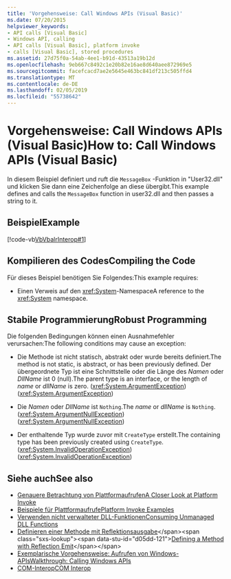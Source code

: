 ```yaml
---
title: 'Vorgehensweise: Call Windows APIs (Visual Basic)'
ms.date: 07/20/2015
helpviewer_keywords:
- API calls [Visual Basic]
- Windows API, calling
- API calls [Visual Basic], platform invoke
- calls [Visual Basic], stored procedures
ms.assetid: 27d75f0a-54ab-4ee1-b91d-43513a19b12d
ms.openlocfilehash: 9eb667c8492c1e20b82e16ae8d640aee872969e5
ms.sourcegitcommit: facefcacd7ae2e5645e463bc841df213c505ffd4
ms.translationtype: MT
ms.contentlocale: de-DE
ms.lasthandoff: 02/05/2019
ms.locfileid: "55738642"
---
```

# <a name="how-to-call-windows-apis-visual-basic"></a><span data-ttu-id="d05dd-102">Vorgehensweise: Call Windows APIs (Visual Basic)</span><span class="sxs-lookup"><span data-stu-id="d05dd-102">How to: Call Windows APIs (Visual Basic)</span></span>
<span data-ttu-id="d05dd-103">In diesem Beispiel definiert und ruft die `MessageBox` -Funktion in "User32.dll" und klicken Sie dann eine Zeichenfolge an diese übergibt.</span><span class="sxs-lookup"><span data-stu-id="d05dd-103">This example defines and calls the `MessageBox` function in user32.dll and then passes a string to it.</span></span>  
  
## <a name="example"></a><span data-ttu-id="d05dd-104">Beispiel</span><span class="sxs-lookup"><span data-stu-id="d05dd-104">Example</span></span>  
 [!code-vb[VbVbalrInterop#1](../../../visual-basic/programming-guide/com-interop/codesnippet/VisualBasic/how-to-call-windows-apis_1.vb)]  
  
## <a name="compiling-the-code"></a><span data-ttu-id="d05dd-105">Kompilieren des Codes</span><span class="sxs-lookup"><span data-stu-id="d05dd-105">Compiling the Code</span></span>  
 <span data-ttu-id="d05dd-106">Für dieses Beispiel benötigen Sie Folgendes:</span><span class="sxs-lookup"><span data-stu-id="d05dd-106">This example requires:</span></span>  
  
-   <span data-ttu-id="d05dd-107">Einen Verweis auf den <xref:System>-Namespace</span><span class="sxs-lookup"><span data-stu-id="d05dd-107">A reference to the <xref:System> namespace.</span></span>  
  
## <a name="robust-programming"></a><span data-ttu-id="d05dd-108">Stabile Programmierung</span><span class="sxs-lookup"><span data-stu-id="d05dd-108">Robust Programming</span></span>  
 <span data-ttu-id="d05dd-109">Die folgenden Bedingungen können einen Ausnahmefehler verursachen:</span><span class="sxs-lookup"><span data-stu-id="d05dd-109">The following conditions may cause an exception:</span></span>  
  
-   <span data-ttu-id="d05dd-110">Die Methode ist nicht statisch, abstrakt oder wurde bereits definiert.</span><span class="sxs-lookup"><span data-stu-id="d05dd-110">The method is not static, is abstract, or has been previously defined.</span></span> <span data-ttu-id="d05dd-111">Der übergeordnete Typ ist eine Schnittstelle oder die Länge des *Namen* oder *DllName* ist 0 (null).</span><span class="sxs-lookup"><span data-stu-id="d05dd-111">The parent type is an interface, or the length of *name* or *dllName* is zero.</span></span> <span data-ttu-id="d05dd-112">(<xref:System.ArgumentException>)</span><span class="sxs-lookup"><span data-stu-id="d05dd-112">(<xref:System.ArgumentException>)</span></span>  
  
-   <span data-ttu-id="d05dd-113">Die *Namen* oder *DllName* ist `Nothing`.</span><span class="sxs-lookup"><span data-stu-id="d05dd-113">The *name* or *dllName* is `Nothing`.</span></span> <span data-ttu-id="d05dd-114">(<xref:System.ArgumentNullException>)</span><span class="sxs-lookup"><span data-stu-id="d05dd-114">(<xref:System.ArgumentNullException>)</span></span>  
  
-   <span data-ttu-id="d05dd-115">Der enthaltende Typ wurde zuvor mit `CreateType` erstellt.</span><span class="sxs-lookup"><span data-stu-id="d05dd-115">The containing type has been previously created using `CreateType`.</span></span> <span data-ttu-id="d05dd-116">(<xref:System.InvalidOperationException>)</span><span class="sxs-lookup"><span data-stu-id="d05dd-116">(<xref:System.InvalidOperationException>)</span></span>  
  
## <a name="see-also"></a><span data-ttu-id="d05dd-117">Siehe auch</span><span class="sxs-lookup"><span data-stu-id="d05dd-117">See also</span></span>

- [<span data-ttu-id="d05dd-118">Genauere Betrachtung von Plattformaufrufen</span><span class="sxs-lookup"><span data-stu-id="d05dd-118">A Closer Look at Platform Invoke</span></span>](../../../framework/interop/consuming-unmanaged-dll-functions.md#a-closer-look-at-platform-invoke)
- [<span data-ttu-id="d05dd-119">Beispiele für Plattformaufrufe</span><span class="sxs-lookup"><span data-stu-id="d05dd-119">Platform Invoke Examples</span></span>](../../../framework/interop/platform-invoke-examples.md)
- [<span data-ttu-id="d05dd-120">Verwenden nicht verwalteter DLL-Funktionen</span><span class="sxs-lookup"><span data-stu-id="d05dd-120">Consuming Unmanaged DLL Functions</span></span>](../../../framework/interop/consuming-unmanaged-dll-functions.md)
- <span data-ttu-id="d05dd-121">[Definieren einer Methode mit Reflektionsausgabe](https://docs.microsoft.com/previous-versions/dotnet/netframework-4.0/w63y4d4f(v=vs.100))</span><span class="sxs-lookup"><span data-stu-id="d05dd-121">[Defining a Method with Reflection Emit](https://docs.microsoft.com/previous-versions/dotnet/netframework-4.0/w63y4d4f(v=vs.100))</span></span>
- [<span data-ttu-id="d05dd-122">Exemplarische Vorgehensweise: Aufrufen von Windows-APIs</span><span class="sxs-lookup"><span data-stu-id="d05dd-122">Walkthrough: Calling Windows APIs</span></span>](../../../visual-basic/programming-guide/com-interop/walkthrough-calling-windows-apis.md)
- [<span data-ttu-id="d05dd-123">COM-Interop</span><span class="sxs-lookup"><span data-stu-id="d05dd-123">COM Interop</span></span>](../../../visual-basic/programming-guide/com-interop/index.md)
